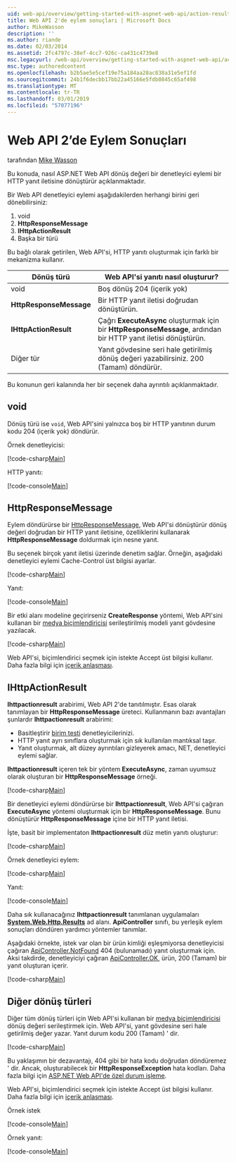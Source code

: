 ```yaml
---
uid: web-api/overview/getting-started-with-aspnet-web-api/action-results
title: Web API 2'de eylem sonuçları | Microsoft Docs
author: MikeWasson
description: ''
ms.author: riande
ms.date: 02/03/2014
ms.assetid: 2fc4797c-38ef-4cc7-926c-ca431c4739e8
msc.legacyurl: /web-api/overview/getting-started-with-aspnet-web-api/action-results
msc.type: authoredcontent
ms.openlocfilehash: b2b5ae5e5cef19e75a184aa28ac838a31e5ef1fd
ms.sourcegitcommit: 24b1f6decbb17bb22a45166e5fdb0845c65af498
ms.translationtype: MT
ms.contentlocale: tr-TR
ms.lasthandoff: 03/01/2019
ms.locfileid: "57077196"
---
```

<a name="action-results-in-web-api-2"></a>Web API 2’de Eylem Sonuçları
====================
tarafından [Mike Wasson](https://github.com/MikeWasson)

Bu konuda, nasıl ASP.NET Web API dönüş değeri bir denetleyici eylemi bir HTTP yanıt iletisine dönüştürür açıklanmaktadır.

Bir Web API denetleyici eylemi aşağıdakilerden herhangi birini geri dönebilirsiniz:

1. void
2. **HttpResponseMessage**
3. **IHttpActionResult**
4. Başka bir türü

Bu bağlı olarak getirilen, Web API'si, HTTP yanıtı oluşturmak için farklı bir mekanizma kullanır.

| Dönüş türü | Web API'si yanıtı nasıl oluşturur? |
| --- | --- |
| void | Boş dönüş 204 (içerik yok) |
| **HttpResponseMessage** | Bir HTTP yanıt iletisi doğrudan dönüştürün. |
| **IHttpActionResult** | Çağrı **ExecuteAsync** oluşturmak için bir **HttpResponseMessage**, ardından bir HTTP yanıt iletisi dönüştürün. |
| Diğer tür | Yanıt gövdesine seri hale getirilmiş dönüş değeri yazabilirsiniz. 200 (Tamam) döndürür. |

Bu konunun geri kalanında her bir seçenek daha ayrıntılı açıklanmaktadır.

## <a name="void"></a>void

Dönüş türü ise `void`, Web API'sini yalnızca boş bir HTTP yanıtının durum kodu 204 (içerik yok) döndürür.

Örnek denetleyicisi:

[!code-csharp[Main](action-results/samples/sample1.cs)]

HTTP yanıtı:

[!code-console[Main](action-results/samples/sample2.cmd)]

## <a name="httpresponsemessage"></a>HttpResponseMessage

Eylem döndürürse bir [HttpResponseMessage](https://msdn.microsoft.com/library/system.net.http.httpresponsemessage.aspx), Web API'si dönüştürür dönüş değeri doğrudan bir HTTP yanıt iletisine, özelliklerini kullanarak **HttpResponseMessage** doldurmak için nesne yanıt.

Bu seçenek birçok yanıt iletisi üzerinde denetim sağlar. Örneğin, aşağıdaki denetleyici eylemi Cache-Control üst bilgisi ayarlar.

[!code-csharp[Main](action-results/samples/sample3.cs)]

Yanıt:

[!code-console[Main](action-results/samples/sample4.cmd?highlight=2)]

Bir etki alanı modeline geçirirseniz **CreateResponse** yöntemi, Web API'sini kullanan bir [medya biçimlendiricisi](../formats-and-model-binding/media-formatters.md) serileştirilmiş modeli yanıt gövdesine yazılacak.

[!code-csharp[Main](action-results/samples/sample5.cs)]

Web API'si, biçimlendirici seçmek için istekte Accept üst bilgisi kullanır. Daha fazla bilgi için [içerik anlaşması](../formats-and-model-binding/content-negotiation.md).

## <a name="ihttpactionresult"></a>IHttpActionResult

**Ihttpactionresult** arabirimi, Web API 2'de tanıtılmıştır. Esas olarak tanımlayan bir **HttpResponseMessage** üreteci. Kullanmanın bazı avantajları şunlardır **Ihttpactionresult** arabirimi:

- Basitleştirir [birim testi](../testing-and-debugging/unit-testing-controllers-in-web-api.md) denetleyicilerinizi.
- HTTP yanıt ayrı sınıflara oluşturmak için sık kullanılan mantıksal taşır.
- Yanıt oluşturmak, alt düzey ayrıntıları gizleyerek amacı, NET, denetleyici eylemi sağlar.

**Ihttpactionresult** içeren tek bir yöntem **ExecuteAsync**, zaman uyumsuz olarak oluşturan bir **HttpResponseMessage** örneği.

[!code-csharp[Main](action-results/samples/sample6.cs)]

Bir denetleyici eylemi döndürürse bir **Ihttpactionresult**, Web API'si çağıran **ExecuteAsync** yöntemi oluşturmak için bir **HttpResponseMessage**. Bunu dönüştürür **HttpResponseMessage** içine bir HTTP yanıt iletisi.

İşte, basit bir implementaton **Ihttpactionresult** düz metin yanıtı oluşturur:

[!code-csharp[Main](action-results/samples/sample7.cs)]

Örnek denetleyici eylem:

[!code-csharp[Main](action-results/samples/sample8.cs)]

Yanıt:

[!code-console[Main](action-results/samples/sample9.cmd)]

Daha sık kullanacağınız **Ihttpactionresult** tanımlanan uygulamaları **[System.Web.Http.Results](https://msdn.microsoft.com/library/system.web.http.results.aspx)** ad alanı. **ApiController** sınıfı, bu yerleşik eylem sonuçları döndüren yardımcı yöntemler tanımlar.

Aşağıdaki örnekte, istek var olan bir ürün kimliği eşleşmiyorsa denetleyicisi çağıran [ApiController.NotFound](https://msdn.microsoft.com/library/system.web.http.apicontroller.notfound.aspx) 404 (bulunamadı) yanıt oluşturmak için. Aksi takdirde, denetleyiciyi çağıran [ApiController.OK](https://msdn.microsoft.com/library/dn314591.aspx), ürün, 200 (Tamam) bir yanıt oluşturan içerir.

[!code-csharp[Main](action-results/samples/sample10.cs)]

## <a name="other-return-types"></a>Diğer dönüş türleri

Diğer tüm dönüş türleri için Web API'si kullanan bir [medya biçimlendiricisi](../formats-and-model-binding/media-formatters.md) dönüş değeri serileştirmek için. Web API'si, yanıt gövdesine seri hale getirilmiş değer yazar. Yanıt durum kodu 200 (Tamam) ' dir.

[!code-csharp[Main](action-results/samples/sample11.cs)]

Bu yaklaşımın bir dezavantajı, 404 gibi bir hata kodu doğrudan döndüremez ' dir. Ancak, oluşturabilecek bir **HttpResponseException** hata kodları. Daha fazla bilgi için [ASP.NET Web API'de özel durum işleme](../error-handling/exception-handling.md).

Web API'si, biçimlendirici seçmek için istekte Accept üst bilgisi kullanır. Daha fazla bilgi için [içerik anlaşması](../formats-and-model-binding/content-negotiation.md).

Örnek istek

[!code-console[Main](action-results/samples/sample12.cmd)]

Örnek yanıt:

[!code-console[Main](action-results/samples/sample13.cmd)]
